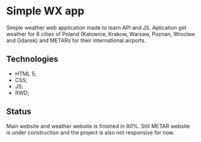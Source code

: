 # Simple WX app

Simple  weather web application made to learn API and JS. Aplication get weather for 6 cities of Poland (Katowice, Krakow, Warsaw, Poznan, Wroclaw and Gdansk) and METARs for their international airports.

## Technologies
* HTML 5;
* CSS;
* JS;
* RWD;

## Status
Main website and weather website is finished in 80%. Still METAR website is under construction and the project is also not responsive for now.




